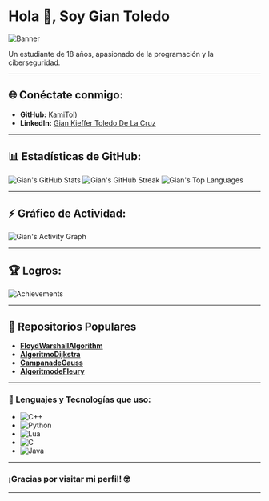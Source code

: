 # Hola 👋, Soy Gian Toledo

![Banner](https://i.pinimg.com/originals/3a/51/4e/3a514e37f7559a2864205fbb7591bab4.gif)

Un estudiante de 18 años, apasionado de la programación y la ciberseguridad.

---

## 🌐 Conéctate conmigo:
- **GitHub:** [KamiTol](https://github.com/KamiTol))
- **LinkedIn:** [Gian Kieffer Toledo De La Cruz](https://www.linkedin.com/in/gian-kieffer-toledo-de-la-cruz-ba32ba232/)

---

## 📊 Estadísticas de GitHub:
![Gian's GitHub Stats](https://github-readme-stats.vercel.app/api?username=KamiTol&show_icons=true&theme=radical)
![Gian's GitHub Streak](https://github-readme-streak-stats.herokuapp.com/?user=KamiTol&theme=radical)
![Gian's Top Languages](https://github-readme-stats.vercel.app/api/top-langs/?username=KamiTol&layout=compact&theme=radical)

---

## ⚡ Gráfico de Actividad:
![Gian's Activity Graph](https://activity-graph.herokuapp.com/graph?username=KamiTol&theme=react-dark)

---

## 🏆 Logros:
![Achievements](https://github-profile-trophy.vercel.app/?username=KamiTol&theme=radical)

---

## 📂 Repositorios Populares
- **[FloydWarshallAlgorithm](https://github.com/KamiTol/FloydWarshallAlgorithm)**
- **[AlgoritmoDijkstra](https://github.com/KamiTol/AlgoritmoDijkstra)**
- **[CampanadeGauss](https://github.com/KamiTol/CampanadeGauss)**
- **[AlgoritmodeFleury](https://github.com/KamiTol/AlgoritmodeFleury)**

---

### 🌟 Lenguajes y Tecnologías que uso:
- ![C++](https://img.shields.io/badge/C++-00599C?style=for-the-badge&logo=cplusplus&logoColor=white)
- ![Python](https://img.shields.io/badge/Python-3776AB?style=for-the-badge&logo=python&logoColor=white)
- ![Lua](https://img.shields.io/badge/Lua-2C2D72?style=for-the-badge&logo=lua&logoColor=white)
- ![C](https://img.shields.io/badge/C-A8B9CC?style=for-the-badge&logo=c&logoColor=white)
- ![Java](https://img.shields.io/badge/Java-007396?style=for-the-badge&logo=java&logoColor=white)

---

### ¡Gracias por visitar mi perfil! 🤓

------
